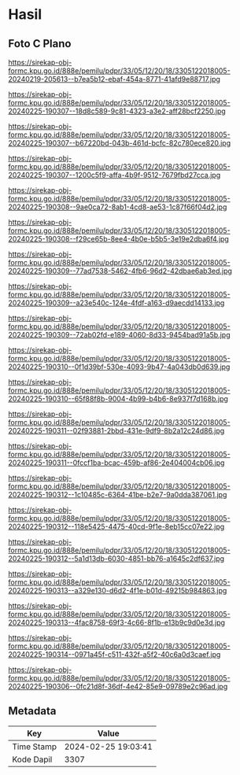 # Hasil

## Foto C Plano

https://sirekap-obj-formc.kpu.go.id/888e/pemilu/pdpr/33/05/12/20/18/3305122018005-20240219-205613--b7ea5b12-ebaf-454a-8771-41afd9e88717.jpg

https://sirekap-obj-formc.kpu.go.id/888e/pemilu/pdpr/33/05/12/20/18/3305122018005-20240225-190307--18d8c589-9c81-4323-a3e2-aff28bcf2250.jpg

https://sirekap-obj-formc.kpu.go.id/888e/pemilu/pdpr/33/05/12/20/18/3305122018005-20240225-190307--b67220bd-043b-461d-bcfc-82c780ece820.jpg

https://sirekap-obj-formc.kpu.go.id/888e/pemilu/pdpr/33/05/12/20/18/3305122018005-20240225-190307--1200c5f9-affa-4b9f-9512-7679fbd27cca.jpg

https://sirekap-obj-formc.kpu.go.id/888e/pemilu/pdpr/33/05/12/20/18/3305122018005-20240225-190308--9ae0ca72-8ab1-4cd8-ae53-1c87f66f04d2.jpg

https://sirekap-obj-formc.kpu.go.id/888e/pemilu/pdpr/33/05/12/20/18/3305122018005-20240225-190308--f29ce65b-8ee4-4b0e-b5b5-3e19e2dba6f4.jpg

https://sirekap-obj-formc.kpu.go.id/888e/pemilu/pdpr/33/05/12/20/18/3305122018005-20240225-190309--77ad7538-5462-4fb6-96d2-42dbae6ab3ed.jpg

https://sirekap-obj-formc.kpu.go.id/888e/pemilu/pdpr/33/05/12/20/18/3305122018005-20240225-190309--a23e540c-124e-4fdf-a163-d9aecdd14133.jpg

https://sirekap-obj-formc.kpu.go.id/888e/pemilu/pdpr/33/05/12/20/18/3305122018005-20240225-190309--72ab02fd-e189-4060-8d33-9454bad91a5b.jpg

https://sirekap-obj-formc.kpu.go.id/888e/pemilu/pdpr/33/05/12/20/18/3305122018005-20240225-190310--0f1d39bf-530e-4093-9b47-4a043db0d639.jpg

https://sirekap-obj-formc.kpu.go.id/888e/pemilu/pdpr/33/05/12/20/18/3305122018005-20240225-190310--65f88f8b-9004-4b99-b4b6-8e937f7d168b.jpg

https://sirekap-obj-formc.kpu.go.id/888e/pemilu/pdpr/33/05/12/20/18/3305122018005-20240225-190311--02f93881-2bbd-431e-9df9-8b2a12c24d86.jpg

https://sirekap-obj-formc.kpu.go.id/888e/pemilu/pdpr/33/05/12/20/18/3305122018005-20240225-190311--0fccf1ba-bcac-459b-af86-2e404004cb06.jpg

https://sirekap-obj-formc.kpu.go.id/888e/pemilu/pdpr/33/05/12/20/18/3305122018005-20240225-190312--1c10485c-6364-41be-b2e7-9a0dda387061.jpg

https://sirekap-obj-formc.kpu.go.id/888e/pemilu/pdpr/33/05/12/20/18/3305122018005-20240225-190312--118e5425-4475-40cd-9f1e-8eb15cc07e22.jpg

https://sirekap-obj-formc.kpu.go.id/888e/pemilu/pdpr/33/05/12/20/18/3305122018005-20240225-190312--5a1d13db-6030-4851-bb76-a1645c2df637.jpg

https://sirekap-obj-formc.kpu.go.id/888e/pemilu/pdpr/33/05/12/20/18/3305122018005-20240225-190313--a329e130-d6d2-4f1e-b01d-49215b984863.jpg

https://sirekap-obj-formc.kpu.go.id/888e/pemilu/pdpr/33/05/12/20/18/3305122018005-20240225-190313--4fac8758-69f3-4c66-8f1b-e13b9c9d0e3d.jpg

https://sirekap-obj-formc.kpu.go.id/888e/pemilu/pdpr/33/05/12/20/18/3305122018005-20240225-190314--0971a45f-c511-432f-a5f2-40c6a0d3caef.jpg

https://sirekap-obj-formc.kpu.go.id/888e/pemilu/pdpr/33/05/12/20/18/3305122018005-20240225-190306--0fc21d8f-36df-4e42-85e9-09789e2c96ad.jpg


## Metadata

| Key        | Value               |
| ---------- | ------------------- |
| Time Stamp | 2024-02-25 19:03:41 |
| Kode Dapil | 3307                |



